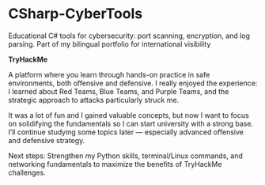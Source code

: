 # CSharp-CyberTools
Educational C# tools for cybersecurity: port scanning, encryption, and log parsing. Part of my bilingual portfolio for international visibility

**TryHackMe** 

A platform where you learn through hands-on practice in safe environments, both offensive and defensive. I really enjoyed the experience: I learned about Red Teams, Blue Teams, and Purple Teams, and the strategic approach to attacks particularly struck me.

It was a lot of fun and I gained valuable concepts, but now I want to focus on solidifying the fundamentals so I can start university with a strong base. I’ll continue studying some topics later — especially advanced offensive and defensive strategy.

Next steps: Strengthen my Python skills, terminal/Linux commands, and networking fundamentals to maximize the benefits of TryHackMe challenges.

